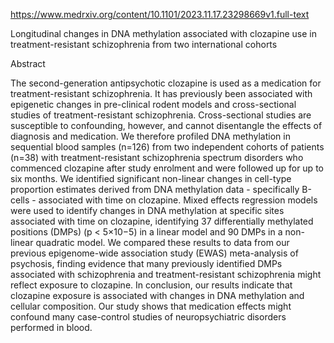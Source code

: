 https://www.medrxiv.org/content/10.1101/2023.11.17.23298669v1.full-text

Longitudinal changes in DNA methylation associated with clozapine use in treatment-resistant schizophrenia from two international cohorts

Abstract

The second-generation antipsychotic clozapine is used as a medication for treatment-resistant schizophrenia. It has previously been associated with epigenetic changes in pre-clinical rodent models and cross-sectional studies of treatment-resistant schizophrenia. Cross-sectional studies are susceptible to confounding, however, and cannot disentangle the effects of diagnosis and medication. We therefore profiled DNA methylation in sequential blood samples (n=126) from two independent cohorts of patients (n=38) with treatment-resistant schizophrenia spectrum disorders who commenced clozapine after study enrolment and were followed up for up to six months. We identified significant non-linear changes in cell-type proportion estimates derived from DNA methylation data - specifically B-cells - associated with time on clozapine. Mixed effects regression models were used to identify changes in DNA methylation at specific sites associated with time on clozapine, identifying 37 differentially methylated positions (DMPs) (p < 5×10−5) in a linear model and 90 DMPs in a non-linear quadratic model. We compared these results to data from our previous epigenome-wide association study (EWAS) meta-analysis of psychosis, finding evidence that many previously identified DMPs associated with schizophrenia and treatment-resistant schizophrenia might reflect exposure to clozapine. In conclusion, our results indicate that clozapine exposure is associated with changes in DNA methylation and cellular composition. Our study shows that medication effects might confound many case-control studies of neuropsychiatric disorders performed in blood.
